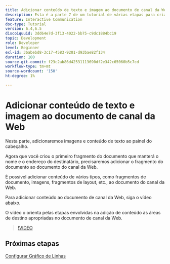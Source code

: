 ```yaml
---
title: Adicionar conteúdo de texto e imagem ao documento de canal da Web
description: Esta é a parte 7 de um tutorial de várias etapas para criar seu primeiro documento de comunicações interativas. Nesta parte, adicionaremos imagens e conteúdo de texto ao painel do cabeçalho.
feature: Interactive Communication
doc-type: Tutorial
version: 6.4,6.5
discoiquuid: 3dd64e7d-3f13-4022-bb75-c9dc1884bc19
topic: Development
role: Developer
level: Beginner
exl-id: 3babebd8-3c17-4583-9201-d93bae82f134
duration: 180
source-git-commit: f23c2ab86d42531113690df2e342c65060b5c7cd
workflow-type: tm+mt
source-wordcount: '150'
ht-degree: 1%

---
```


# Adicionar conteúdo de texto e imagem ao documento de canal da Web

Nesta parte, adicionaremos imagens e conteúdo de texto ao painel do cabeçalho.

Agora que você criou o primeiro fragmento do documento que manterá o nome e o endereço do destinatário, precisaremos adicionar o fragmento do documento ao documento do canal da Web.

É possível adicionar conteúdo de vários tipos, como fragmentos de documento, imagens, fragmentos de layout, etc., ao documento do canal da Web.

Para adicionar conteúdo ao documento de canal da Web, siga o vídeo abaixo.

O vídeo o orienta pelas etapas envolvidas na adição de conteúdo às áreas de destino apropriadas no documento de canal da Web.

>[!VIDEO](https://video.tv.adobe.com/v/22359?quality=12&learn=on)

## Próximas etapas

[Configurar Gráfico de Linhas](./parteight.md)
